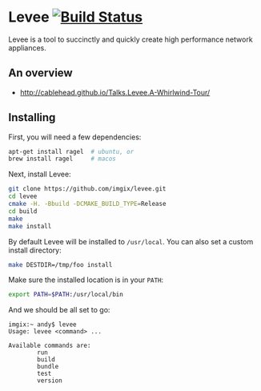 # Levee [![Build Status](https://travis-ci.org/imgix/levee.png?branch=master)](https://travis-ci.org/imgix/levee)

Levee is a tool to succinctly and quickly create high performance network
appliances.

## An overview

* http://cablehead.github.io/Talks.Levee.A-Whirlwind-Tour/

## Installing


First, you will need a few dependencies:

```bash
apt-get install ragel  # ubuntu, or
brew install ragel     # macos
```

Next, install Levee:

```bash
git clone https://github.com/imgix/levee.git
cd levee
cmake -H. -Bbuild -DCMAKE_BUILD_TYPE=Release
cd build
make
make install
```

By default Levee will be installed to `/usr/local`. You can also set a custom
install directory:

```bash
make DESTDIR=/tmp/foo install
```

Make sure the installed location is in your `PATH`:

```bash
export PATH=$PATH:/usr/local/bin
```

And we should be all set to go:

```
imgix:~ andy$ levee
Usage: levee <command> ...

Available commands are:
        run
        build
        bundle
        test
        version
```


